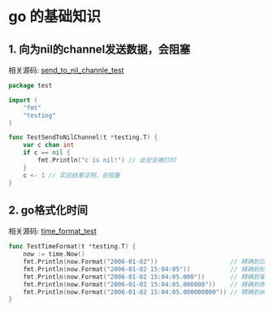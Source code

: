 # go 的基础知识

## 1. 向为nil的channel发送数据，会阻塞
相关源码: [send_to_nil_channle_test](./demos/tests/send_to_nil_channle_test.go)
```go
package test

import (
	"fmt"
	"testing"
)

func TestSendToNilChannel(t *testing.T) {
	var c chan int
	if c == nil {
		fmt.Println("c is nil!") // 此处会被打印
	}
	c <- 1 // 实验结果证明，会阻塞
}
```

## 2. go格式化时间
相关源码: [time_format_test](./demos/tests/time_format_test.go)

```go
func TestTimeFormat(t *testing.T) {
	now := time.Now()
	fmt.Println(now.Format("2006-01-02"))                    // 精确到日
	fmt.Println(now.Format("2006-01-02 15:04:05"))           // 精确到秒
	fmt.Println(now.Format("2006-01-02 15:04:05.000"))       // 精确到毫秒
	fmt.Println(now.Format("2006-01-02 15:04:05.000000"))    // 精确到微秒
	fmt.Println(now.Format("2006-01-02 15:04:05.000000000")) // 精确到纳秒
}
```